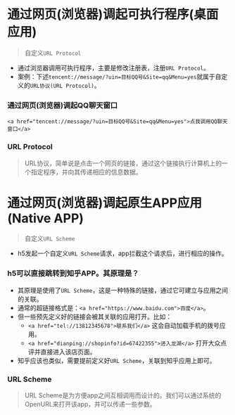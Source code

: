 # 通过网页(浏览器)调起可执行程序(桌面应用)
> 自定义`URL Protocol`
* 通过浏览器调用可执行程序，主要是修改注册表，注册`URL Protocol`。
* 案例：下述`tencent://message/?uin=目标QQ号&Site=qq&Menu=yes`就属于自定义的`URL协议(URL Protocol)`。
### 通过网页(浏览器)调起QQ聊天窗口
```
<a href="tencent://message/?uin=目标QQ号&Site=qq&Menu=yes">点我调用QQ聊天窗口</a>
```
### URL Protocol
> URL协议，简单说是点击一个网页的链接，通过这个链接执行计算机上的一个指定程序，并向其传递相应的信息数据。

# 通过网页(浏览器)调起原生APP应用(Native APP)
> 自定义`URL Scheme`
* h5发起一个自定义`URL Scheme`请求，app拦截这个请求后，进行相应的操作。
### h5可以直接跳转到知乎APP。其原理是？
* 其原理是使用了`URL Scheme`，这是一种特殊的链接，通过它可建立与应用之间的关联。
* 通常的超链接格式是：`<a href="https://www.baidu.com">百度</a>`。
* 但一些预先定义好的链接会被其关联的应用打开。比如：
  - `<a href="tel://13812345678">联系我们</a>` 这会自动加载手机的拨号应用。
  - `<a href="dianping://shopinfo?id=67422355">进入龙湖</a>` 打开大众点评并直接进入该店页面。
* 知乎应该也类似，需要提前定义好`URL Scheme`，关联到知乎应用上即可。
### URL Scheme
> URL Scheme是为方便app之间互相调用而设计的。我们可以通过系统的OpenURL来打开该app，并可以传递一些参数。
